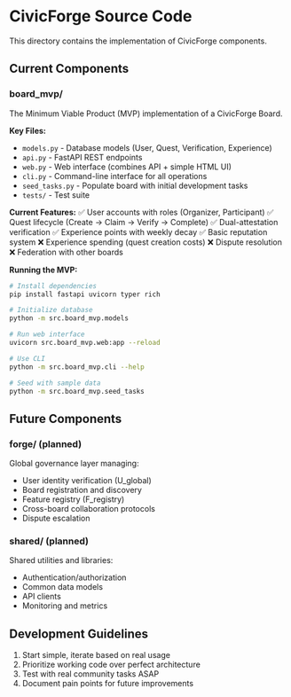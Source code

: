 # CivicForge Source Code

This directory contains the implementation of CivicForge components.

## Current Components

### board_mvp/
The Minimum Viable Product (MVP) implementation of a CivicForge Board.

**Key Files:**
- `models.py` - Database models (User, Quest, Verification, Experience)
- `api.py` - FastAPI REST endpoints
- `web.py` - Web interface (combines API + simple HTML UI)
- `cli.py` - Command-line interface for all operations
- `seed_tasks.py` - Populate board with initial development tasks
- `tests/` - Test suite

**Current Features:**
✅ User accounts with roles (Organizer, Participant)
✅ Quest lifecycle (Create → Claim → Verify → Complete)
✅ Dual-attestation verification
✅ Experience points with weekly decay
✅ Basic reputation system
❌ Experience spending (quest creation costs)
❌ Dispute resolution
❌ Federation with other boards

**Running the MVP:**
```bash
# Install dependencies
pip install fastapi uvicorn typer rich

# Initialize database
python -m src.board_mvp.models

# Run web interface
uvicorn src.board_mvp.web:app --reload

# Use CLI
python -m src.board_mvp.cli --help

# Seed with sample data
python -m src.board_mvp.seed_tasks
```

## Future Components

### forge/ (planned)
Global governance layer managing:
- User identity verification (U_global)
- Board registration and discovery
- Feature registry (F_registry)
- Cross-board collaboration protocols
- Dispute escalation

### shared/ (planned)
Shared utilities and libraries:
- Authentication/authorization
- Common data models
- API clients
- Monitoring and metrics

## Development Guidelines

1. Start simple, iterate based on real usage
2. Prioritize working code over perfect architecture
3. Test with real community tasks ASAP
4. Document pain points for future improvements